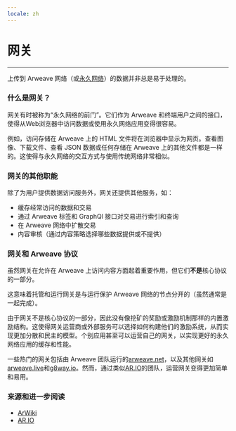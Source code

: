 ```yaml
---
locale: zh
---
```

# 网关

---

上传到 Arweave 网络（或[永久网络](https://cookbook.arweave.dev/concepts/permaweb.html)）的数据并非总是易于处理的。

### 什么是网关？

网关有时被称为“永久网络的前门”。它们作为 Arweave 和终端用户之间的接口，使得从Web浏览器中访问数据或使用永久网络应用变得很容易。

例如，访问存储在 Arweave 上的 HTML 文件将在浏览器中显示为网页。查看图像、下载文件、查看 JSON 数据或任何存储在 Arweave 上的其他文件都是一样的。这使得与永久网络的交互方式与使用传统网络非常相似。

### 网关的其他职能

除了为用户提供数据访问服务外，网关还提供其他服务，如：

- 缓存经常访问的数据和交易
- 通过 Arweave 标签和 GraphQl 接口对交易进行索引和查询
- 在 Arweave 网络中扩散交易
- 内容审核（通过内容策略选择哪些数据提供或不提供）

### 网关和 Arweave 协议

虽然网关在允许在 Arweave 上访问内容方面起着重要作用，但它们**不是**核心协议的一部分。

这意味着托管和运行网关是与运行保护 Arweave 网络的节点分开的（虽然通常是一起完成）。

由于网关不是核心协议的一部分，因此没有像挖矿的奖励或激励机制那样的内置激励结构。这使得网关运营商或外部服务可以选择如何构建他们的激励系统，从而实现更加分散和民主的模型。个别应用甚至可以运营自己的网关，以实现更好的永久网络应用的缓存和性能。

一些热门的网关包括由 Arweave 团队运行的[arweave.net](https://arweave.net/)，以及其他网关如[arweave.live](https://arweave.live/)和[g8way.io](https://g8way.io)。然而，通过类似[AR.IO](https://ar.io/)的团队，运营网关变得更加简单和易用。

### 来源和进一步阅读

- [ArWiki](https://arwiki.wiki/#/en/gateways)
- [AR.IO](https://ar.io/)